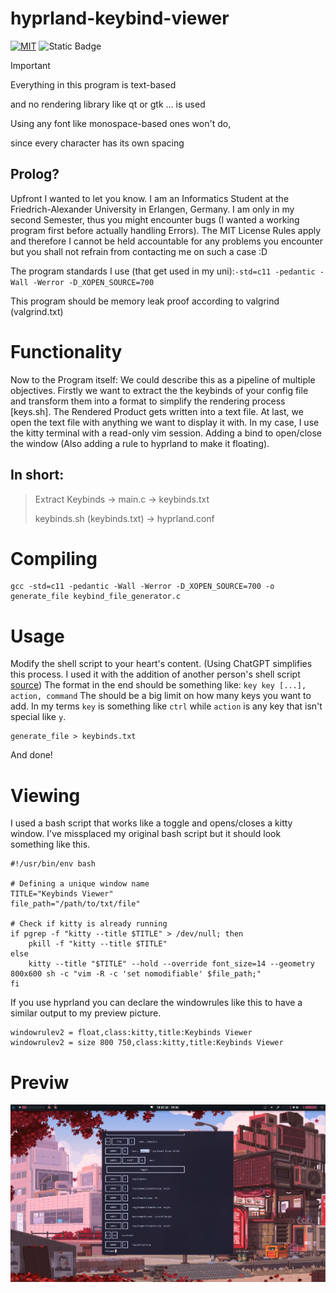 # hyprland-keybind-viewer

[![MIT](https://img.shields.io/github/license/BlacklightYT/python-discord-bot?color=a3425d)](https://github.com/BlacklightYT/python-discord-bot/blob/main/LICENSE) ![Static Badge](https://img.shields.io/badge/Programming_Language-black?style=flat&logo=C)

> [!IMPORTANT]
> Everything in this program is text-based
> 
> and no rendering library like qt or gtk ... is used
> 
> Using any font like monospace-based ones won't do,
>
> since every character has its own spacing

## Prolog?

Upfront I wanted to let you know. I am an Informatics Student at the Friedrich-Alexander University in Erlangen, Germany. I am only in my second Semester, thus you might encounter bugs (I wanted a working program first before actually handling Errors). The MIT License Rules apply and therefore I cannot be held accountable for any problems you encounter but you shall not refrain from contacting me on such a case :D 

The program standards I use (that get used in my uni):`-std=c11 -pedantic -Wall -Werror -D_XOPEN_SOURCE=700`

This program should be memory leak proof according to valgrind (valgrind.txt)

# Functionality

Now to the Program itself:
We could describe this as a pipeline of multiple objectives. Firstly we want to extract the the keybinds of your config file and transform them into a format to simplify the rendering process [keys.sh]. The Rendered Product gets written into a text file. At last, we open the text file with anything we want to display it with. In my case, I use the kitty terminal with a read-only vim session. Adding a bind to open/close the window (Also adding a rule to hyprland to make it floating).

## In short: 
> Extract Keybinds -> main.c -> keybinds.txt
>
> keybinds.sh (keybinds.txt) -> hyprland.conf 

# Compiling
```  
gcc -std=c11 -pedantic -Wall -Werror -D_XOPEN_SOURCE=700 -o generate_file keybind_file_generator.c
```
# Usage

Modify the shell script to your heart's content. (Using ChatGPT simplifies this process. I used it with the addition of another person's shell script [source](https://github.com/jason9075/rofi-hyprland-keybinds-cheatsheet))
The format in the end should be something like: `key key [...], action, command` The should be a big limit on how many keys you want to add. In my terms `key` is something like `ctrl` while `action` is any key that isn't special like `y`.

```
generate_file > keybinds.txt
```
And done!

# Viewing

I used a bash script that works like a toggle and opens/closes a kitty window. I've missplaced my original bash script but it should look something like this. 
```
#!/usr/bin/env bash

# Defining a unique window name
TITLE="Keybinds Viewer"
file_path="/path/to/txt/file"

# Check if kitty is already running
if pgrep -f "kitty --title $TITLE" > /dev/null; then
    pkill -f "kitty --title $TITLE"
else
    kitty --title "$TITLE" --hold --override font_size=14 --geometry 800x600 sh -c "vim -R -c 'set nomodifiable' $file_path;"
fi
```
If you use hyprland you can declare the windowrules like this to have a similar output to my preview picture.
```
windowrulev2 = float,class:kitty,title:Keybinds Viewer
windowrulev2 = size 800 750,class:kitty,title:Keybinds Viewer
```

# Previw

![](https://raw.githubusercontent.com/Abdisto/hyprland-keybind-prettifier/main/preview.jpg)
